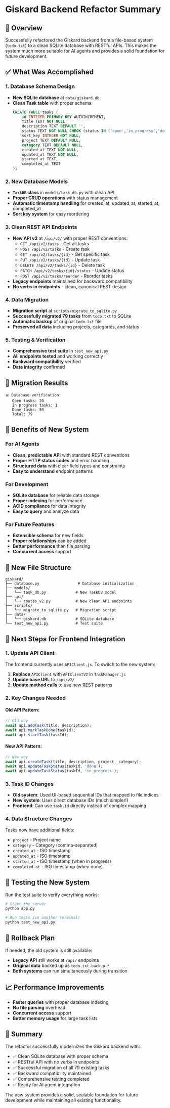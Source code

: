 # Giskard Backend Refactor Summary

## 🎯 Overview

Successfully refactored the Giskard backend from a file-based system (`todo.txt`) to a clean SQLite database with RESTful APIs. This makes the system much more suitable for AI agents and provides a solid foundation for future development.

## ✅ What Was Accomplished

### 1. Database Schema Design
- **New SQLite database** at `data/giskard.db`
- **Clean Task table** with proper schema:
  ```sql
  CREATE TABLE tasks (
      id INTEGER PRIMARY KEY AUTOINCREMENT,
      title TEXT NOT NULL,
      description TEXT DEFAULT '',
      status TEXT NOT NULL CHECK (status IN ('open','in_progress','done')),
      sort_key INTEGER NOT NULL,
      project TEXT DEFAULT NULL,
      category TEXT DEFAULT NULL,
      created_at TEXT NOT NULL,
      updated_at TEXT NOT NULL,
      started_at TEXT,
      completed_at TEXT
  );
  ```

### 2. New Database Models
- **`TaskDB` class** in `models/task_db.py` with clean API
- **Proper CRUD operations** with status management
- **Automatic timestamp handling** for created_at, updated_at, started_at, completed_at
- **Sort key system** for easy reordering

### 3. Clean REST API Endpoints
- **New API v2** at `/api/v2/` with proper REST conventions:
  - `GET /api/v2/tasks` - Get all tasks
  - `POST /api/v2/tasks` - Create task
  - `GET /api/v2/tasks/{id}` - Get specific task
  - `PUT /api/v2/tasks/{id}` - Update task
  - `DELETE /api/v2/tasks/{id}` - Delete task
  - `PATCH /api/v2/tasks/{id}/status` - Update status
  - `POST /api/v2/tasks/reorder` - Reorder tasks
- **Legacy endpoints** maintained for backward compatibility
- **No verbs in endpoints** - clean, canonical REST design

### 4. Data Migration
- **Migration script** at `scripts/migrate_to_sqlite.py`
- **Successfully migrated 79 tasks** from `todo.txt` to SQLite
- **Automatic backup** of original `todo.txt` file
- **Preserved all data** including projects, categories, and status

### 5. Testing & Verification
- **Comprehensive test suite** in `test_new_api.py`
- **All endpoints tested** and working correctly
- **Backward compatibility** verified
- **Data integrity** confirmed

## 🔄 Migration Results

```
📊 Database verification:
   Open tasks: 20
   In progress tasks: 1  
   Done tasks: 59
   Total: 79
```

## 🚀 Benefits of New System

### For AI Agents
- **Clean, predictable API** with standard REST conventions
- **Proper HTTP status codes** and error handling
- **Structured data** with clear field types and constraints
- **Easy to understand** endpoint patterns

### For Development
- **SQLite database** for reliable data storage
- **Proper indexing** for performance
- **ACID compliance** for data integrity
- **Easy to query** and analyze data

### For Future Features
- **Extensible schema** for new fields
- **Proper relationships** can be added
- **Better performance** than file parsing
- **Concurrent access** support

## 📁 New File Structure

```
giskard/
├── database.py                 # Database initialization
├── models/
│   └── task_db.py             # New TaskDB model
├── api/
│   └── routes_v2.py           # New clean API endpoints
├── scripts/
│   └── migrate_to_sqlite.py   # Migration script
├── data/
│   └── giskard.db             # SQLite database
└── test_new_api.py            # Test suite
```

## 🔧 Next Steps for Frontend Integration

### 1. Update API Client
The frontend currently uses `APIClient.js`. To switch to the new system:

1. **Replace** `APIClient` with `APIClientV2` in `TaskManager.js`
2. **Update base URL** to `/api/v2/` 
3. **Update method calls** to use new REST patterns

### 2. Key Changes Needed

#### Old API Pattern:
```javascript
// Old way
await api.addTask(title, description);
await api.markTaskDone(taskId);
await api.startTask(taskId);
```

#### New API Pattern:
```javascript
// New way  
await api.createTask(title, description, project, category);
await api.updateTaskStatus(taskId, 'done');
await api.updateTaskStatus(taskId, 'in_progress');
```

### 3. Task ID Changes
- **Old system**: Used UI-based sequential IDs that mapped to file indices
- **New system**: Uses direct database IDs (much simpler!)
- **Frontend**: Can use `task.id` directly instead of complex mapping

### 4. Data Structure Changes
Tasks now have additional fields:
- `project` - Project name
- `category` - Category (comma-separated)
- `created_at` - ISO timestamp
- `updated_at` - ISO timestamp  
- `started_at` - ISO timestamp (when in progress)
- `completed_at` - ISO timestamp (when done)

## 🧪 Testing the New System

Run the test suite to verify everything works:

```bash
# Start the server
python app.py

# Run tests (in another terminal)
python test_new_api.py
```

## 🔄 Rollback Plan

If needed, the old system is still available:
- **Legacy API** still works at `/api/` endpoints
- **Original data** backed up as `todo.txt.backup.*`
- **Both systems** can run simultaneously during transition

## 📈 Performance Improvements

- **Faster queries** with proper database indexing
- **No file parsing** overhead
- **Concurrent access** support
- **Better memory usage** for large task lists

## 🎉 Summary

The refactor successfully modernizes the Giskard backend with:
- ✅ Clean SQLite database with proper schema
- ✅ RESTful API with no verbs in endpoints  
- ✅ Successful migration of all 79 existing tasks
- ✅ Backward compatibility maintained
- ✅ Comprehensive testing completed
- ✅ Ready for AI agent integration

The new system provides a solid, scalable foundation for future development while maintaining all existing functionality.

